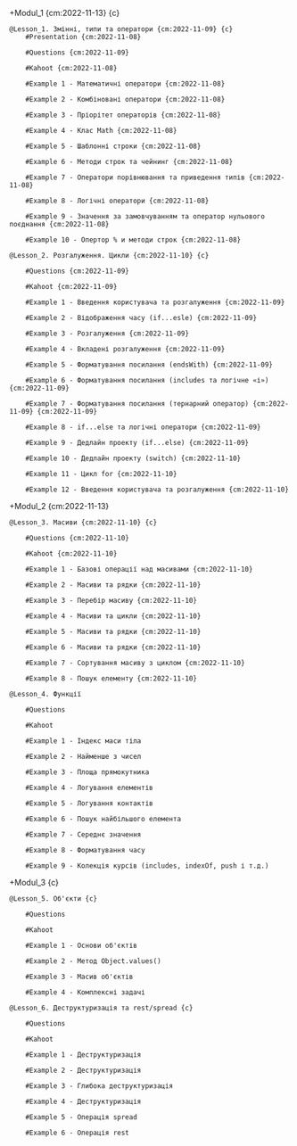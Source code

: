 +Modul_1 {cm:2022-11-13} {c}

    @Lesson_1. Змінні, типи та оператори {cm:2022-11-09} {c}
        #Presentation {cm:2022-11-08}

        #Questions {cm:2022-11-09}

        #Kahoot {cm:2022-11-08}

        #Example 1 - Математичні оператори {cm:2022-11-08}

        #Example 2 - Комбіновані оператори {cm:2022-11-08}

        #Example 3 - Пріорітет операторів {cm:2022-11-08}

        #Example 4 - Клас Math {cm:2022-11-08}

        #Example 5 - Шаблонні строки {cm:2022-11-08}

        #Example 6 - Методи строк та чейнинг {cm:2022-11-08}

        #Example 7 - Оператори порівнювання та приведення типів {cm:2022-11-08}

        #Example 8 - Логічні оператори {cm:2022-11-08}

        #Example 9 - Значення за замовчуванням та оператор нульового поєднання {cm:2022-11-08}

        #Example 10 - Опертор % и методи строк {cm:2022-11-08}

    @Lesson_2. Розгалуження. Цикли {cm:2022-11-10} {c}

        #Questions {cm:2022-11-09}

        #Kahoot {cm:2022-11-09}

        #Example 1 - Введення користувача та розгалуження {cm:2022-11-09}

        #Example 2 - Відображення часу (if...esle) {cm:2022-11-09}

        #Example 3 - Розгалуження {cm:2022-11-09}

        #Example 4 - Вкладені розгалуження {cm:2022-11-09}

        #Example 5 - Форматування посилання (endsWith) {cm:2022-11-09}

        #Example 6 - Форматування посилання (includes та логічне «і») {cm:2022-11-09}

        #Example 7 - Форматування посилання (тернарний оператор) {cm:2022-11-09} {cm:2022-11-09}

        #Example 8 - if...else та логічні оператори {cm:2022-11-09}

        #Example 9 - Дедлайн проекту (if...else) {cm:2022-11-09}

        #Example 10 - Дедлайн проекту (switch) {cm:2022-11-10}

        #Example 11 - Цикл for {cm:2022-11-10}

        #Example 12 - Введення користувача та розгалуження {cm:2022-11-10}

+Modul_2 {cm:2022-11-13}

    @Lesson_3. Масиви {cm:2022-11-10} {c}

        #Questions {cm:2022-11-10}

        #Kahoot {cm:2022-11-10}

        #Example 1 - Базові операції над масивами {cm:2022-11-10}

        #Example 2 - Масиви та рядки {cm:2022-11-10}

        #Example 3 - Перебір масиву {cm:2022-11-10}

        #Example 4 - Масиви та цикли {cm:2022-11-10}

        #Example 5 - Масиви та рядки {cm:2022-11-10}

        #Example 6 - Масиви та рядки {cm:2022-11-10}

        #Example 7 - Сортування масиву з циклом {cm:2022-11-10}

        #Example 8 - Пошук елементу {cm:2022-11-10}

    @Lesson_4. Функції

        #Questions

        #Kahoot

        #Example 1 - Індекс маси тіла

        #Example 2 - Найменше з чисел

        #Example 3 - Площа прямокутника

        #Example 4 - Логування елементів

        #Example 5 - Логування контактів

        #Example 6 - Пошук найбільшого елемента

        #Example 7 - Середнє значення

        #Example 8 - Форматування часу

        #Example 9 - Колекція курсів (includes, indexOf, push і т.д.)

+Modul_3 {c}

    @Lesson_5. Об'єкти {c}

        #Questions

        #Kahoot

        #Example 1 - Основи об'єктів

        #Example 2 - Метод Object.values()

        #Example 3 - Масив об'єктів

        #Example 4 - Комплексні задачі

    @Lesson_6. Деструктуризація та rest/spread {c}

        #Questions

        #Kahoot

        #Example 1 - Деструктуризація

        #Example 2 - Деструктуризація

        #Example 3 - Глибока деструктуризація

        #Example 4 - Деструктуризація

        #Example 5 - Операція spread

        #Example 6 - Операція rest
